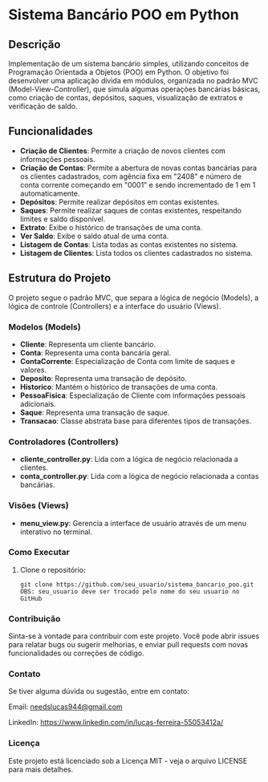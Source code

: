 # Sistema Bancário POO em Python

## Descrição

Implementação de um sistema bancário simples, utilizando conceitos de Programação Orientada a Objetos (POO) em Python. 
O objetivo foi desenvolver uma aplicação divida em módulos, organizada no padrão MVC (Model-View-Controller), 
que simula algumas operações bancárias básicas, como criação de contas, depósitos, saques, visualização de extratos e verificação de saldo.

## Funcionalidades

- **Criação de Clientes**: Permite a criação de novos clientes com informações pessoais.
- **Criação de Contas**: Permite a abertura de novas contas bancárias para os clientes cadastrados, com agência fixa em "2408" e número de conta corrente começando em "0001" e sendo incrementado de 1 em 1 automaticamente.
- **Depósitos**: Permite realizar depósitos em contas existentes.
- **Saques**: Permite realizar saques de contas existentes, respeitando limites e saldo disponível.
- **Extrato**: Exibe o histórico de transações de uma conta.
- **Ver Saldo**: Exibe o saldo atual de uma conta.
- **Listagem de Contas**: Lista todas as contas existentes no sistema.
- **Listagem de Clientes**: Lista todos os clientes cadastrados no sistema.

## Estrutura do Projeto

O projeto segue o padrão MVC, que separa a lógica de negócio (Models), a lógica de controle (Controllers) e a interface do usuário (Views).


### Modelos (Models)

- **Cliente**: Representa um cliente bancário.
- **Conta**: Representa uma conta bancária geral.
- **ContaCorrente**: Especialização de Conta com limite de saques e valores.
- **Deposito**: Representa uma transação de depósito.
- **Historico**: Mantém o histórico de transações de uma conta.
- **PessoaFisica**: Especialização de Cliente com informações pessoais adicionais.
- **Saque**: Representa uma transação de saque.
- **Transacao**: Classe abstrata base para diferentes tipos de transações.

### Controladores (Controllers)

- **cliente_controller.py**: Lida com a lógica de negócio relacionada a clientes.
- **conta_controller.py**: Lida com a lógica de negócio relacionada a contas bancárias.

### Visões (Views)

- **menu_view.py**: Gerencia a interface de usuário através de um menu interativo no terminal.

### Como Executar

1. Clone o repositório:
   ```No seu Terminal digite o comando abaixo:
   git clone https://github.com/seu_usuario/sistema_bancario_poo.git
   OBS: seu_usuario deve ser trocado pelo nome do seu usuario no GitHub

### Contribuição
Sinta-se à vontade para contribuir com este projeto. Você pode abrir issues para relatar bugs ou sugerir melhorias, e enviar pull requests com novas funcionalidades ou correções de código.

### Contato
Se tiver alguma dúvida ou sugestão, entre em contato:

Email: needslucas944@gmail.com

LinkedIn: https://www.linkedin.com/in/lucas-ferreira-55053412a/

### Licença
Este projeto está licenciado sob a Licença MIT - veja o arquivo LICENSE para mais detalhes.



